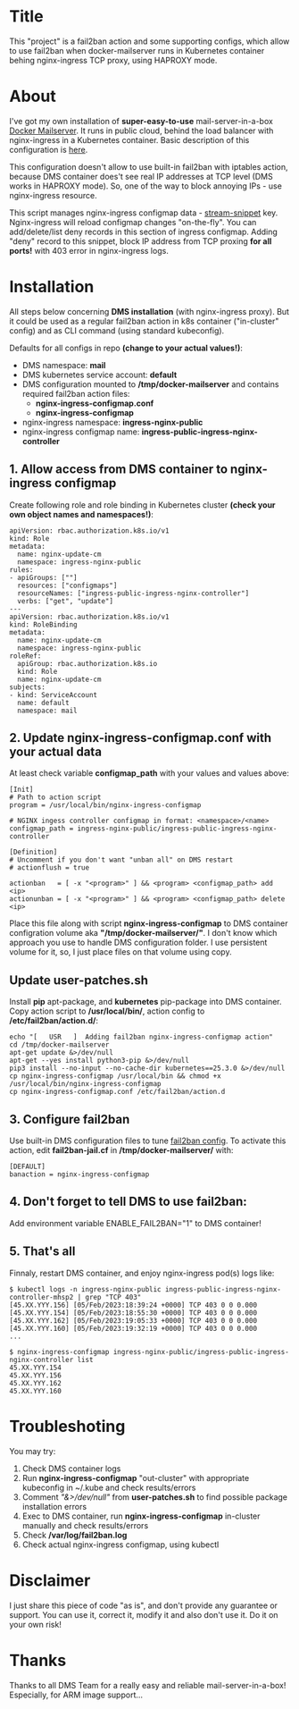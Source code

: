 # Title
This "project" is a fail2ban action and some supporting configs, which allow to use fail2ban when docker-mailserver runs in Kubernetes container behing nginx-ingress TCP proxy, using HAPROXY mode.

# About
I've got my own installation of  **super-easy-to-use** mail-server-in-a-box [Docker Mailserver](https://docker-mailserver.github.io/docker-mailserver/edge/). It runs in public cloud, behind the load balancer with nginx-ingress in a Kubernetes container. Basic description of this configuration is [here](https://docker-mailserver.github.io/docker-mailserver/edge/config/advanced/kubernetes/).

This configuration doesn't allow to use built-in fail2ban with iptables action, because DMS container does't see real IP addresses at TCP level (DMS works in HAPROXY mode). So, one of the way to block annoying IPs - use nginx-ingress resource.

This script manages nginx-ingress configmap data - [stream-snippet](https://kubernetes.github.io/ingress-nginx/user-guide/nginx-configuration/configmap/#stream-snippet) key. Nginx-ingress will reload configmap changes "on-the-fly". You can add/delete/list deny records in this section of ingress configmap. Adding "deny" record to this snippet, block IP address from TCP proxing **for all ports!** with 403 error in nginx-ingress logs.

# Installation
All steps below concerning **DMS installation** (with nginx-ingress proxy). But it could be used as a regular fail2ban action in k8s container ("in-cluster" config) and as CLI command (using standard kubeconfig).

Defaults for all configs in repo **(change to your actual values!)**:
* DMS namespace: **mail**
* DMS kubernetes service account: **default**
* DMS configuration mounted to **/tmp/docker-mailserver** and contains required fail2ban action files:
  * **nginx-ingress-configmap.conf**
  * **nginx-ingress-configmap**
* nginx-ingress namespace: **ingress-nginx-public**
* nginx-ingress configmap name: **ingress-public-ingress-nginx-controller**

## 1. Allow access from DMS container to nginx-ingress configmap
Create following role and role binding in Kubernetes cluster **(check your own object names and namespaces!)**:

```
apiVersion: rbac.authorization.k8s.io/v1
kind: Role
metadata:
  name: nginx-update-cm
  namespace: ingress-nginx-public
rules:
- apiGroups: [""]
  resources: ["configmaps"]
  resourceNames: ["ingress-public-ingress-nginx-controller"]
  verbs: ["get", "update"]
---
apiVersion: rbac.authorization.k8s.io/v1
kind: RoleBinding
metadata:
  name: nginx-update-cm
  namespace: ingress-nginx-public
roleRef:
  apiGroup: rbac.authorization.k8s.io
  kind: Role
  name: nginx-update-cm
subjects:
- kind: ServiceAccount
  name: default
  namespace: mail
```

## 2. Update **nginx-ingress-configmap.conf** with your actual data
At least check variable **configmap_path** with your values and values above:

```
[Init]
# Path to action script
program = /usr/local/bin/nginx-ingress-configmap

# NGINX ingess controller configmap in format: <namespace>/<name>
configmap_path = ingress-nginx-public/ingress-public-ingress-nginx-controller

[Definition]
# Uncomment if you don't want "unban all" on DMS restart
# actionflush = true

actionban   = [ -x "<program>" ] && <program> <configmap_path> add <ip>
actionunban = [ -x "<program>" ] && <program> <configmap_path> delete <ip>
```

Place this file along with script **nginx-ingress-configmap** to DMS container configration volume aka **"/tmp/docker-mailserver/"**. I don't know which approach you use to handle DMS configuration folder. I use persistent volume for it, so, I just place files on that volume using copy.

## Update user-patches.sh
Install **pip** apt-package, and **kubernetes** pip-package into DMS container. Copy action script to **/usr/local/bin/**, action config to **/etc/fail2ban/action.d/**:

```
echo "[   USR   ]  Adding fail2ban nginx-ingress-configmap action"
cd /tmp/docker-mailserver
apt-get update &>/dev/null
apt-get --yes install python3-pip &>/dev/null
pip3 install --no-input --no-cache-dir kubernetes==25.3.0 &>/dev/null
cp nginx-ingress-configmap /usr/local/bin && chmod +x /usr/local/bin/nginx-ingress-configmap
cp nginx-ingress-configmap.conf /etc/fail2ban/action.d
```

## 3. Configure fail2ban
Use built-in DMS configuration files to tune [fail2ban config](https://docker-mailserver.github.io/docker-mailserver/edge/config/security/fail2ban/). To activate this action, edit **fail2ban-jail.cf** in **/tmp/docker-mailserver/** with:

```
[DEFAULT]
banaction = nginx-ingress-configmap
```

## 4. Don't forget to tell DMS to use fail2ban:
Add environment variable ENABLE_FAIL2BAN="1" to DMS container!

## 5. That's all
Finnaly, restart DMS container, and enjoy nginx-ingress pod(s) logs like:

```
$ kubectl logs -n ingress-nginx-public ingress-public-ingress-nginx-controller-mhsp2 | grep "TCP 403"
[45.XX.YYY.156] [05/Feb/2023:18:39:24 +0000] TCP 403 0 0 0.000
[45.XX.YYY.154] [05/Feb/2023:18:55:30 +0000] TCP 403 0 0 0.000
[45.XX.YYY.162] [05/Feb/2023:19:05:33 +0000] TCP 403 0 0 0.000
[45.XX.YYY.160] [05/Feb/2023:19:32:19 +0000] TCP 403 0 0 0.000
...

$ nginx-ingress-configmap ingress-nginx-public/ingress-public-ingress-nginx-controller list
45.XX.YYY.154
45.XX.YYY.156
45.XX.YYY.162
45.XX.YYY.160
```

# Troubleshoting
You may try:
1. Check DMS container logs
1. Run **nginx-ingress-configmap** "out-cluster" with appropriate kubeconfig in ~/.kube and check results/errors
1. Comment *"&>/dev/null"* from **user-patches.sh** to find possible package installation errors
1. Exec to DMS container, run **nginx-ingress-configmap** in-cluster manually and check results/errors
1. Check **/var/log/fail2ban.log**
1. Check actual nginx-ingress configmap, using kubectl

# Disclaimer
I just share this piece of code "as is", and don't provide any guarantee or support. You can use it, correct it, modify it and also don't use it. Do it on your own risk!

# Thanks
Thanks to all DMS Team for a really easy and reliable mail-server-in-a-box! Especially, for ARM image support...